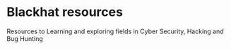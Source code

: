 # Blackhat resources
Resources to Learning and exploring fields in Cyber Security, Hacking and Bug Hunting